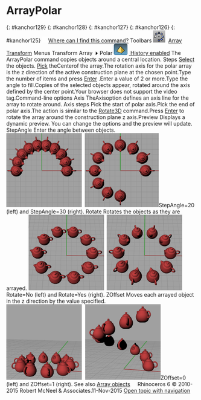 ---
---


# ArrayPolar
{: #kanchor129}
{: #kanchor128}
{: #kanchor127}
{: #kanchor126}
{: #kanchor125}
 [![images/transparent.gif](images/transparent.gif)Where can I find this command?](javascript:void(0);) Toolbars
![images/arraypolar.png](images/arraypolar.png) [Array](array-toolbar.html)  [Transform](transform-toolbar.html) 
Menus
Transform
Array![images/menuarrow.gif](images/menuarrow.gif)
Polar
![images/history-tag.png](images/history-tag.png) [&#160;History enabled](historyenabled.html) 
The ArrayPolar command copies objects around a central location.
Steps
 [Select](select-objects.html) the objects. [Pick](pick-location.html) theCenterof the array.The rotation axis for the polar array is the z&#160;direction of the active construction plane at the chosen point.Type the number of items and press [Enter](enter-key.html) .Enter a value of 2 or more.Type the angle to fill.Copies of the selected objects appear, rotated around the axis defined by the center point.Your browser does not support the video tag.Command-line options
Axis
TheAxisoption defines an axis line for the array to rotate around.
Axis steps
Pick the start of polar axis.Pick the end of polar axis.The action is similar to the [Rotate3D](rotate3d.html) command.Press [Enter](enter-key.html) to rotate the array around the construction plane z&#160;axis.Preview
Displays a dynamic preview.
You can change the options and the preview will update.
StepAngle
Enter the angle between objects.
![images/arraypolarstepangle.png](images/arraypolarstepangle.png)StepAngle=20 (left) and StepAngle=30 (right).
Rotate
Rotates the objects as they are arrayed.
![images/arraypolarrotate.png](images/arraypolarrotate.png)Rotate=No (left) and Rotate=Yes (right).
ZOffset
Moves each arrayed object in the z&#160;direction by the value specified.
![images/arraypolarzoffset.png](images/arraypolarzoffset.png)ZOffset=0 (left) and ZOffset=1 (right).
See also
 [Array objects](sak-array.html) 
&#160;
&#160;
Rhinoceros 6 © 2010-2015 Robert McNeel &amp; Associates.11-Nov-2015
 [Open topic with navigation](arraypolar.html) 

